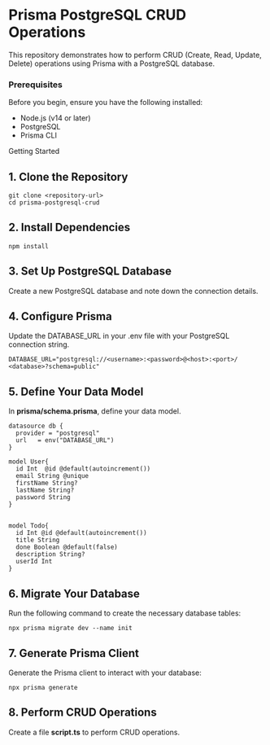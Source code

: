# Prisma PostgreSQL CRUD Operations

This repository demonstrates how to perform CRUD (Create, Read, Update, Delete) operations using Prisma with a PostgreSQL database.

### Prerequisites
Before you begin, ensure you have the following installed:

* Node.js (v14 or later)
* PostgreSQL
* Prisma CLI

Getting Started

## 1. Clone the Repository
```
git clone <repository-url>
cd prisma-postgresql-crud
```


## 2. Install Dependencies
```
npm install

```

## 3. Set Up PostgreSQL Database
Create a new PostgreSQL database and note down the connection details.

## 4. Configure Prisma
Update the DATABASE_URL in your .env file with your PostgreSQL connection string.

```
DATABASE_URL="postgresql://<username>:<password>@<host>:<port>/
<database>?schema=public"
```


## 5. Define Your Data Model
In **prisma/schema.prisma**, define your data model.

```
datasource db {
  provider = "postgresql"
  url   = env("DATABASE_URL")
}

model User{
  id Int  @id @default(autoincrement())
  email String @unique
  firstName String?
  lastName String?
  password String
}


model Todo{
  id Int @id @default(autoincrement())
  title String
  done Boolean @default(false)
  description String?
  userId Int
}
```

## 6. Migrate Your Database
Run the following command to create the necessary database tables:

```
npx prisma migrate dev --name init
```

## 7. Generate Prisma Client
Generate the Prisma client to interact with your database:

```
npx prisma generate
```

## 8. Perform CRUD Operations
Create a file **script.ts** to perform CRUD operations.

